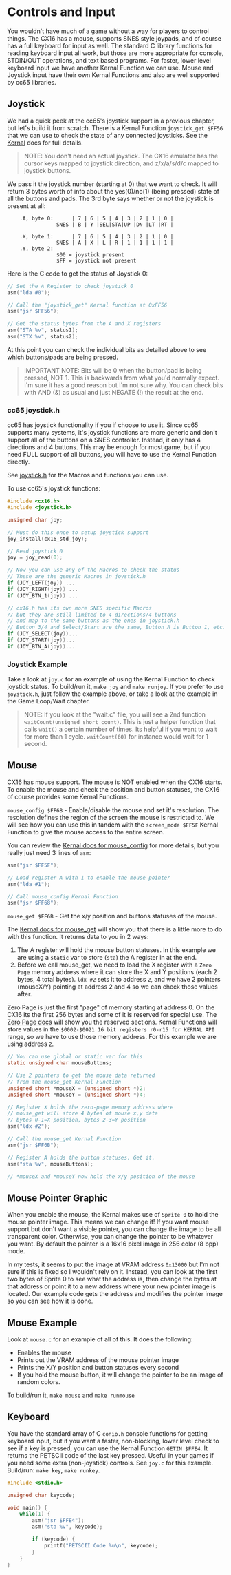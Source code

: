 # Controls and Input
You wouldn't have much of a game without a way for players to control things. The CX16 has a mouse, supports SNES style joypads, and of course has a full keyboard for input as well. The standard C library functions for reading keyboard input all work, but those are more appropriate for console, STDIN/OUT operations, and text based programs. For faster, lower level keyboard input we have another Kernal Function we can use. Mouse and Joystick input have their own Kernal Functions and also are well supported by cc65 libraries.

## Joystick
We had a quick peek at the cc65's joystick support in a previous chapter, but let's build it from scratch. There is a Kernal Function `joystick_get $FF56` that we can use to check the state of any connected joysticks. See the [Kernal](https://github.com/X16Community/x16-docs/blob/master/X16%20Reference%20-%2004%20-%20KERNAL.md#function-name-joystick_get) docs for full details.

>NOTE: You don't need an actual joystick. The CX16 emulator has the cursor keys mapped to joystick direction, and z/x/a/s/d/c mapped to joystick buttons.

We pass it the joystick number (starting at 0) that we want to check. It will return 3 bytes worth of info about the yes(0)/no(1) (being pressed) state of all the buttons and pads. The 3rd byte says whether or not the joystick is present at all:

```
    .A, byte 0:      | 7 | 6 | 5 | 4 | 3 | 2 | 1 | 0 |
                SNES | B | Y |SEL|STA|UP |DN |LT |RT |

    .X, byte 1:      | 7 | 6 | 5 | 4 | 3 | 2 | 1 | 0 |
                SNES | A | X | L | R | 1 | 1 | 1 | 1 |
    .Y, byte 2:
                $00 = joystick present
                $FF = joystick not present
```

Here is the C code to get the status of Joystick 0:

```C
// Set the A Register to check joystick 0
asm("lda #0");

// Call the "joystick_get" Kernal function at 0xFF56
asm("jsr $FF56");

// Get the status bytes from the A and X registers
asm("STA %v", status1);
asm("STX %v", status2);

```

At this point you can check the individual bits as detailed above to see which buttons/pads are being pressed.

>IMPORTANT NOTE: Bits will be 0 when the button/pad is being pressed, NOT 1. This is backwards from what you'd normally expect. I'm sure it has a good reason but I'm not sure why. You can check bits with AND (&) as usual and just NEGATE (!) the result at the end.

### cc65 joystick.h
cc65 has joystick functionality if you if choose to use it. Since cc65 supports many systems, it's joystick functions are more generic and don't support all of the buttons on a SNES controller. Instead, it only has 4 directions and 4 buttons. This may be enough for most game, but if you need FULL support of all buttons, you will have to use the Kernal Function directly.

See [joystick.h](https://github.com/cc65/cc65/blob/master/include/joystick.h) for the Macros and functions you can use.

To use cc65's joystick functions:

```C
#include <cx16.h>
#include <joystick.h>

unsigned char joy;

// Must do this once to setup joystick support
joy_install(cx16_std_joy);

// Read joystick 0
joy = joy_read(0);

// Now you can use any of the Macros to check the status
// These are the generic Macros in joystick.h
if (JOY_LEFT(joy)) ...
if (JOY_RIGHT(joy)) ...
if (JOY_BTN_1(joy)) ...

// cx16.h has its own more SNES specific Macros
// but they are still limited to 4 directions/4 buttons
// and map to the same buttons as the ones in joystick.h
// Button 3/4 and Select/Start are the same, Button A is Button 1, etc.
if (JOY_SELECT(joy))...
if (JOY_START(joy))...
if (JOY_BTN_A(joy))...
```

### Joystick Example
Take a look at `joy.c` for an example of using the Kernal Function to check joystick status. To build/run it, `make joy` and `make runjoy`. If you prefer to use `joystick.h`, just follow the example above, or take a look at the example in the Game Loop/Wait chapter.

>NOTE: If you look at the "wait.c" file, you will see a 2nd function `waitCount(unsigned short count)`. This is just a helper function that calls `wait()` a certain number of times. Its helpful if you want to wait for more than 1 cycle. `waitCount(60)` for instance would wait for 1 second.

## Mouse
CX16 has mouse support. The mouse is NOT enabled when the CX16 starts. To enable the mouse and check the position and button statuses, the CX16 of course provides some Kernal Functions.

`mouse_config $FF68` - Enable/disable the mouse and set it's resolution. The resolution defines the region of the screen the mouse is restricted to. We will see how you can use this in tandem with the `screen_mode $FF5F` Kernal Function to give the mouse access to the entire screen.

You can review the [Kernal docs for mouse_config](https://github.com/X16Community/x16-docs/blob/master/X16%20Reference%20-%2004%20-%20KERNAL.md#function-name-mouse_config) for more details, but you really just need 3 lines of `asm`:

```C
asm("jsr $FF5F");

// Load register A with 1 to enable the mouse pointer
asm("lda #1");

// Call mouse_config Kernal Function
asm("jsr $FF68");
```

`mouse_get $FF6B` - Get the x/y position and buttons statuses of the mouse.

The [Kernal docs for mouse_get](https://github.com/X16Community/x16-docs/blob/master/X16%20Reference%20-%2004%20-%20KERNAL.md#function-name-mouse_get) will show you that there is a little more to do with this function. It returns data to you in 2 ways:

1. The A register will hold the mouse button statuses. In this example we are using a `static` var to store (`sta`) the A register in at the end.
2. Before we call mouse_get, we need to load the X register with a `Zero Page` memory address where it can store the X and Y positions (each 2 bytes, 4 total bytes). `ldx #2` sets it to address `2`, and we have 2 pointers (mouseX/Y) pointing at address 2 and 4 so we can check those values after.

Zero Page is just the first "page" of memory starting at address 0. On the CX16 its the first 256 bytes and some of it is reserved for special use. The [Zero Page docs](https://github.com/X16Community/x16-docs/blob/master/X16%20Reference%20-%2007%20-%20Memory%20Map.md#zero-page) will show you the reserved sections. Kernal Functions will store values in the `$0002-$0021	16 bit registers r0-r15 for KERNAL API` range, so we have to use those memory address. For this example we are using address `2`.

```C
// You can use global or static var for this
static unsigned char mouseButtons;

// Use 2 pointers to get the mouse data returned
// from the mouse_get Kernal Function
unsigned short *mouseX = (unsigned short *)2;
unsigned short *mouseY = (unsigned short *)4;

// Register X holds the zero-page memory address where
// mouse_get will store 4 bytes of mouse x,y data
// bytes 0-1=X position, bytes 2-3=Y position
asm("ldx #2");

// Call the mouse_get Kernal Function
asm("jsr $FF6B");

// Register A holds the button statuses. Get it.
asm("sta %v", mouseButtons);

// *mouseX and *mouseY now hold the x/y position of the mouse
```

## Mouse Pointer Graphic
When you enable the mouse, the Kernal makes use of `Sprite 0` to hold the mouse pointer image. This means we can change it! If you want mouse support but don't want a visible pointer, you can change the image to be all transparent color. Otherwise, you can change the pointer to be whatever you want. By default the pointer is a 16x16 pixel image in 256 color (8 bpp) mode.

In my tests, it seems to put the image at VRAM address `0x13000` but I'm not sure if this is fixed so I wouldn't rely on it. Instead, you can look at the first two bytes of Sprite 0 to see what the address is, then change the bytes at that address or point it to a new address where your new pointer image is located. Our example code gets the address and modifies the pointer image so you can see how it is done.

## Mouse Example
Look at `mouse.c` for an example of all of this. It does the following:
- Enables the mouse
- Prints out the VRAM address of the mouse pointer image
- Prints the X/Y position and button statuses every second
- If you hold the mouse button, it will change the pointer to be an image of random colors.

To build/run it, `make mouse` and `make runmouse`

## Keyboard
You have the standard array of C `conio.h` console functions for getting keyboard input, but if you want a faster, non-blocking, lower level check to see if a key is pressed, you can use the Kernal Function `GETIN $FFE4`. It returns the PETSCII code of the last key pressed. Useful in your games if you need some extra (non-joystick) controls. See `joy.c` for this example. Build/run: `make key`, `make runkey`.

```C
#include <stdio.h>

unsigned char keycode;

void main() {
    while(1) {
        asm("jsr $FFE4");
        asm("sta %v", keycode);

        if (keycode) {
            printf("PETSCII Code %u\n", keycode);
        }
    }
}
```
